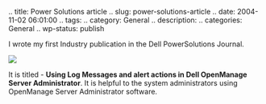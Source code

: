 .. title: Power Solutions article
.. slug: power-solutions-article
.. date: 2004-11-02 06:01:00
.. tags: 
.. category: General
.. description: 
.. categories: General
.. wp-status: publish

I wrote my first Industry publication in the Dell PowerSolutions Journal.

<img src="http://img.dell.com/images/global/topics/power/ps4q2004.jpg">

It is titled - **Using Log Messages and alert actions in Dell OpenManage Server Administrator**.
It is helpful to the system administrators using OpenManage Server Administrator software.